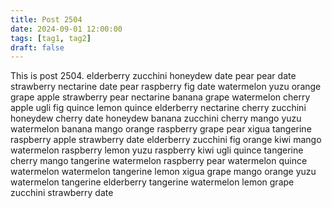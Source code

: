 ```yaml
---
title: Post 2504
date: 2024-09-01 12:00:00
tags: [tag1, tag2]
draft: false
---
```

This is post 2504.
elderberry
zucchini
honeydew
date
pear
pear
date
strawberry
nectarine
date
pear
raspberry
fig
date
watermelon
yuzu
orange
grape
apple
strawberry
pear
nectarine
banana
grape
watermelon
cherry
apple
ugli
fig
quince
lemon
quince
elderberry
nectarine
cherry
zucchini
honeydew
cherry
date
honeydew
banana
zucchini
cherry
mango
yuzu
watermelon
banana
mango
orange
raspberry
grape
pear
xigua
tangerine
raspberry
apple
strawberry
date
elderberry
zucchini
fig
orange
kiwi
mango
watermelon
raspberry
lemon
yuzu
raspberry
kiwi
ugli
quince
tangerine
cherry
mango
tangerine
watermelon
raspberry
pear
watermelon
quince
watermelon
watermelon
tangerine
lemon
xigua
grape
mango
orange
yuzu
watermelon
tangerine
elderberry
tangerine
watermelon
lemon
grape
zucchini
strawberry
date
